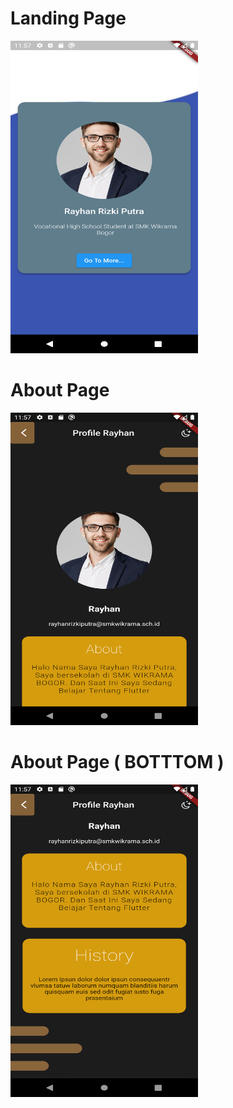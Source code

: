 # Landing Page
<img src="assets/readme/1.png" alt="1" width="300" height="500" />

# About Page
<img src="assets/readme/2.png" alt="2" width="300" height="500" />

# About Page ( BOTTTOM )
<img src="assets/readme/3.png" alt="3" width="300" height="500" /> 

